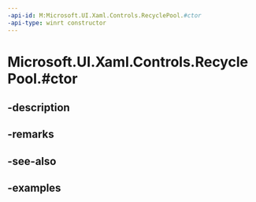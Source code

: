 ```yaml
---
-api-id: M:Microsoft.UI.Xaml.Controls.RecyclePool.#ctor
-api-type: winrt constructor
---
```


# Microsoft.UI.Xaml.Controls.RecyclePool.#ctor

<!--
public RecyclePool ();
-->


## -description

## -remarks

## -see-also

## -examples


